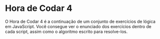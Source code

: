 # Hora de Codar 4

O Hora de Codar 4 é a continuação de um conjunto de exercícios de lógica em JavaScript. Você consegue ver o enunciado dos exercícios dentro de cada script, assim como o algoritmo escrito para resolve-los.